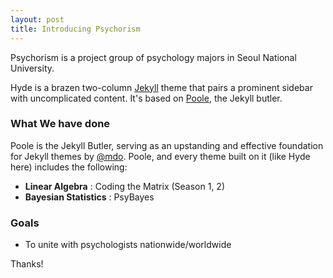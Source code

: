 ```yaml
---
layout: post
title: Introducing Psychorism
---
```


Psychorism is a project group of psychology majors in Seoul National University. 

Hyde is a brazen two-column [Jekyll](http://jekyllrb.com) theme that pairs a prominent sidebar with uncomplicated content. It's based on [Poole](http://getpoole.com), the Jekyll butler.

### What We have done

Poole is the Jekyll Butler, serving as an upstanding and effective foundation for Jekyll themes by [@mdo](https://twitter.com/mdo). Poole, and every theme built on it (like Hyde here) includes the following:

* **Linear Algebra** : Coding the Matrix (Season 1, 2)
* **Bayesian Statistics** : PsyBayes


### Goals 

* To unite with psychologists nationwide/worldwide


Thanks!
